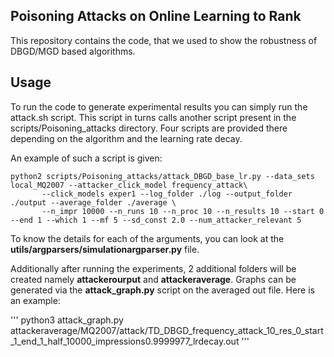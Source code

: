 ## Poisoning Attacks on Online Learning to Rank

This repository contains the code, that we used to show the robustness of DBGD/MGD based algorithms.

Usage
-------
To run the code to generate experimental results you can simply run the attack.sh script. This script in turns calls another script present in the scripts/Poisoning_attacks directory. Four scripts are provided there depending on the algorithm and the learning rate decay.

An example of such a script is given:
```
python2 scripts/Poisoning_attacks/attack_DBGD_base_lr.py --data_sets local_MQ2007 --attacker_click_model frequency_attack\
       --click_models exper1 --log_folder ./log --output_folder ./output --average_folder ./average \
       --n_impr 10000 --n_runs 10 --n_proc 10 --n_results 10 --start 0 --end 1 --which 1 --mf 5 --sd_const 2.0 --num_attacker_relevant 5
```                 

To know the details for each of the arguments, you can look at the **utils/argparsers/simulationargparser.py** file.

Additionally after running the experiments, 2 additional folders will be created namely **attackerourput** and **attackeraverage**. Graphs can be generated via the **attack_graph.py** script on the averaged out file. Here is an example:

'''
python3 attack_graph.py attackeraverage/MQ2007/attack/TD_DBGD_frequency_attack_10_res_0_start_1_end_1_half_10000_impressions0.9999977_lrdecay.out
'''



